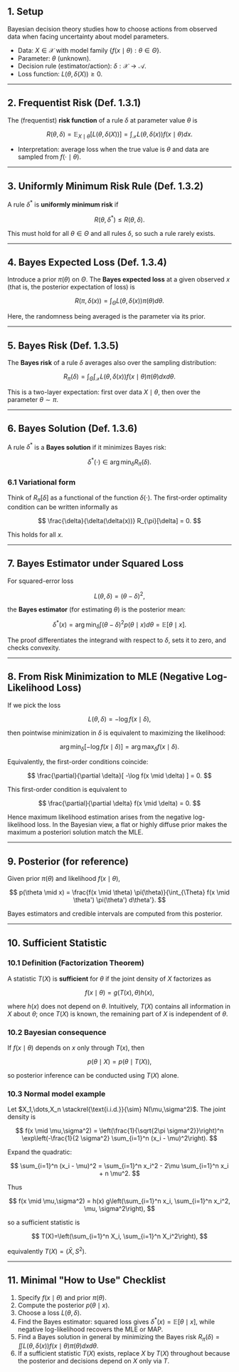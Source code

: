 ## 1. Setup

Bayesian decision theory studies how to choose actions from observed data when facing uncertainty about model parameters.

- Data: $X \in \mathcal{X}$ with model family $\{f(x \mid \theta): \theta \in \Theta\}$.
- Parameter: $\theta$ (unknown).
- Decision rule (estimator/action): $\delta: \mathcal{X} \to \mathcal{A}$.
- Loss function: $L(\theta,\delta(X)) \ge 0$.

---

## 2. Frequentist Risk (Def. 1.3.1)

The (frequentist) **risk function** of a rule $\delta$ at parameter value $\theta$ is

$$
R(\theta,\delta)
= \mathbb{E}_{X \mid \theta}[L(\theta,\delta(X))]
= \int_{\mathcal{X}} L(\theta,\delta(x)) f(x \mid \theta) dx.
$$

- Interpretation: average loss when the true value is $\theta$ and data are sampled from $f(\cdot \mid \theta)$.

---

## 3. Uniformly Minimum Risk Rule (Def. 1.3.2)

A rule $\delta^*$ is **uniformly minimum risk** if

$$
R(\theta,\delta^*) \le R(\theta,\delta).
$$

This must hold for all $\theta \in \Theta$ and all rules $\delta$, so such a rule rarely exists.

---

## 4. Bayes Expected Loss (Def. 1.3.4)

Introduce a prior $\pi(\theta)$ on $\Theta$. The **Bayes expected loss** at a given observed $x$ (that is, the posterior expectation of loss) is

$$
R(\pi,\delta(x)) = \int_{\Theta} L(\theta,\delta(x)) \pi(\theta) d\theta.
$$

Here, the randomness being averaged is the parameter via its prior.

---

## 5. Bayes Risk (Def. 1.3.5)

The **Bayes risk** of a rule $\delta$ averages also over the sampling distribution:

$$
R_{\pi}(\delta)
= \int_{\Theta} \int_{\mathcal{X}}
L(\theta,\delta(x)) f(x \mid \theta) \pi(\theta) dx d\theta.
$$

This is a two-layer expectation: first over data $X \mid \theta$, then over the parameter $\theta \sim \pi$.

---

## 6. Bayes Solution (Def. 1.3.6)

A rule $\delta^*$ is a **Bayes solution** if it minimizes Bayes risk:

$$
\delta^*(\cdot) \in \arg\min_{\delta} R_{\pi}(\delta).
$$

### 6.1 Variational form

Think of $R_{\pi}[\delta]$ as a functional of the function $\delta(\cdot)$. The first-order optimality condition can be written informally as

$$
\frac{\delta}{\delta(\delta(x))} R_{\pi}[\delta] = 0.
$$

This holds for all $x$.

---

## 7. Bayes Estimator under Squared Loss

For squared-error loss

$$
L(\theta,\delta) = (\theta - \delta)^2,
$$

the **Bayes estimator** (for estimating $\theta$) is the posterior mean:

$$
\delta^*(x)
= \arg\min_{\delta} \int (\theta - \delta)^2 p(\theta \mid x) d\theta
= \mathbb{E}[\theta \mid x].
$$

The proof differentiates the integrand with respect to $\delta$, sets it to zero, and checks convexity.

---

## 8. From Risk Minimization to MLE (Negative Log-Likelihood Loss)

If we pick the loss

$$
L(\theta,\delta) = -\log f(x \mid \delta),
$$

then pointwise minimization in $\delta$ is equivalent to maximizing the likelihood:

$$
\arg\min_{\delta}[ -\log f(x \mid \delta) ]
= \arg\max_{\delta} f(x \mid \delta).
$$

Equivalently, the first-order conditions coincide:

$$
\frac{\partial}{\partial \delta}[ -\log f(x \mid \delta) ] = 0.
$$

This first-order condition is equivalent to

$$
\frac{\partial}{\partial \delta} f(x \mid \delta) = 0.
$$

Hence maximum likelihood estimation arises from the negative log-likelihood loss. In the Bayesian view, a flat or highly diffuse prior makes the maximum a posteriori solution match the MLE.

---

## 9. Posterior (for reference)

Given prior $\pi(\theta)$ and likelihood $f(x \mid \theta)$,

$$
p(\theta \mid x)
= \frac{f(x \mid \theta) \pi(\theta)}{\int_{\Theta} f(x \mid \theta') \pi(\theta') d\theta'}.
$$

Bayes estimators and credible intervals are computed from this posterior.

---

## 10. Sufficient Statistic

### 10.1 Definition (Factorization Theorem)

A statistic $T(X)$ is **sufficient** for $\theta$ if the joint density of $X$ factorizes as

$$
f(x \mid \theta) = g(T(x),\theta) h(x),
$$

where $h(x)$ does not depend on $\theta$. Intuitively, $T(X)$ contains all information in $X$ about $\theta$; once $T(X)$ is known, the remaining part of $X$ is independent of $\theta$.

### 10.2 Bayesian consequence

If $f(x \mid \theta)$ depends on $x$ only through $T(x)$, then

$$
p(\theta \mid X) = p(\theta \mid T(X)),
$$

so posterior inference can be conducted using $T(X)$ alone.

### 10.3 Normal model example

Let $X_1,\dots,X_n \stackrel{\text{i.i.d.}}{\sim} N(\mu,\sigma^2)$. The joint density is

$$
f(x \mid \mu,\sigma^2)
= \left(\frac{1}{\sqrt{2\pi \sigma^2}}\right)^n
\exp\left(-\frac{1}{2 \sigma^2} \sum_{i=1}^n (x_i - \mu)^2\right).
$$

Expand the quadratic:

$$
\sum_{i=1}^n (x_i - \mu)^2
= \sum_{i=1}^n x_i^2 - 2\mu \sum_{i=1}^n x_i + n \mu^2.
$$

Thus

$$
f(x \mid \mu,\sigma^2)
= h(x) g\left(\sum_{i=1}^n x_i, \sum_{i=1}^n x_i^2, \mu, \sigma^2\right),
$$

so a sufficient statistic is

$$
T(X)=\left(\sum_{i=1}^n X_i, \sum_{i=1}^n X_i^2\right),
$$

equivalently $T(X)=(\bar{X}, S^2)$.

---

## 11. Minimal "How to Use" Checklist

1. Specify $f(x \mid \theta)$ and prior $\pi(\theta)$.
2. Compute the posterior $p(\theta \mid x)$.
3. Choose a loss $L(\theta,\delta)$.
4. Find the Bayes estimator: squared loss gives $\delta^*(x) = \mathbb{E}[\theta \mid x]$, while negative log-likelihood recovers the MLE or MAP.
5. Find a Bayes solution in general by minimizing the Bayes risk $R_{\pi}(\delta) = \iint L(\theta,\delta(x)) f(x \mid \theta) \pi(\theta) dx d\theta$.
6. If a sufficient statistic $T(X)$ exists, replace $X$ by $T(X)$ throughout because the posterior and decisions depend on $X$ only via $T$.
